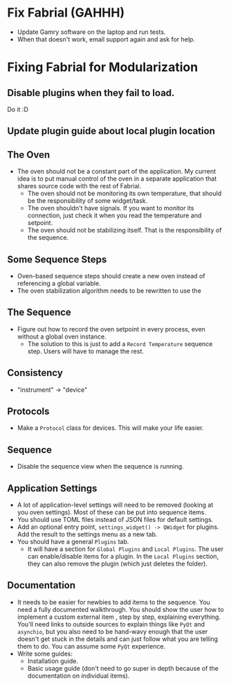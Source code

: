 # Fix Fabrial (GAHHH)
- Update Gamry software on the laptop and run tests.
- When that doesn't work, email support again and ask for help.

# Fixing Fabrial for Modularization

## Disable plugins when they fail to load.
Do it :D

## Update plugin guide about local plugin location

## The Oven
- The oven should not be a constant part of the application. My current idea is to put manual control of the oven in a separate application that shares source code with the rest of Fabrial.
    - The oven should not be monitoring its own temperature, that should be the responsibility of some widget/task.
    - The oven shouldn't have signals. If you want to monitor its connection, just check it when you read the temperature and setpoint.
    - The oven should not be stabilizing itself. That is the responsibility of the sequence.

## Some Sequence Steps
- Oven-based sequence steps should create a new oven instead of referencing a global variable.
- The oven stabilization algorithm needs to be rewritten to use the 

## The Sequence
- Figure out how to record the oven setpoint in every process, even without a global oven instance.
    - The solution to this is just to add a `Record Temperature` sequence step. Users will have to manage the rest.

## Consistency
- "instrument" $\to$ "device"

## Protocols
- Make a `Protocol` class for devices. This will make your life easier.

## Sequence
- Disable the sequence view when the sequence is running.

## Application Settings
- A lot of application-level settings will need to be removed (looking at you oven settings). Most of these can be put into sequence items.
- You should use TOML files instead of JSON files for default settings.
- Add an optional entry point, `settings_widget() -> QWidget` for plugins. Add the result to the settings menu as a new tab.
- You should have a general `Plugins` tab.
    - It will have a section for `Global Plugins` and `Local Plugins`. The user can enable/disable items for a plugin. In the `Local Plugins` section, they can also remove the plugin (which just deletes the folder).

## Documentation
- It needs to be easier for newbies to add items to the sequence. You need a fully documented walkthrough. You should show the user how to implement a custom external item , step by step, explaining everything. You'll need links to outside sources to explain things like `PyQt` and `asynchio`, but you also need to be hand-wavy enough that the user doesn't get stuck in the details and can just follow what you are telling them to do. You can assume some `PyQt` experience.
- Write some guides:
    - Installation guide.
    - Basic usage guide (don't need to go super in depth because of the documentation on individual items).
